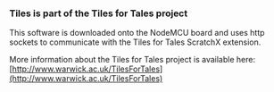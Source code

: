 ### Tiles is part of the Tiles for Tales project

This software is downloaded onto the NodeMCU board and uses http sockets to communicate with the Tiles for Tales ScratchX extension.

More information about the Tiles for Tales project is available here:  [http://www.warwick.ac.uk/TilesForTales](http://www.warwick.ac.uk/TilesForTales)

